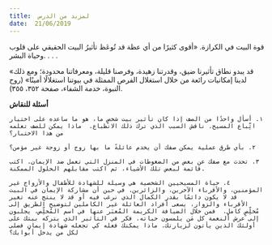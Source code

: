```yaml
---
title:  لمزيد من الدرس
date:  21/06/2019
---
```


قوة البيت في الكرازة. «أقوى كثيرًا من أي عظة قد تُوعَظ تأثيرُ البيت الحقيقي على قلوب وحياة البشر. . . .

«قد يبدو نطاق تأثيرنا ضيق، وقدرتنا زهيدة، وفرصنا قليلة، ومعرفاتنا محدودة؛ ومع ذلك لدينا إمكانيات رائعة من خلال استغلال الفرص الممثلة في بيوتنا استغلالًا أمينًا» (روح النبوة، خدمة الشفاء، صفحة ٣٥٢، ٣٥٥).

**أسئلة للنقاش**

`١. أسأل واحدًا من الصف إذا كان تأثير بيت شخصٍ ما، هو ما ساعده على اختيار اتِّباع المسيح. ناقش السبب الذي ترك ذلك الانطباع.  ماذا يمكن للصف تعلمه من هذا الاختبار؟`

`٢. بأي طرق عملية يمكن صفك أن يخدم عائلةً ما بها زوج أو زوجة غير مؤمن؟`

`٣. تحدث مع صفك عن بعض من الضغوطات في المنزل التي تعمل ضد الإيمان. اكتب قائمة لبعض تلك الأشياء، ثم اكتب مقابلهم الحلول الممكنة.`

`٤. حياة المسيحيين الشخصية هي وسيلة للشهادة للأطفال والأزواج غير المؤمنين، والأقرباء الآخرين، والزائرين. في حين أن مشاركة الإيمان في البيت قد لا يكون دائمًا بقدر الكمال الذي نرغب فيه أو قد لا ينتج عنه تغير الأقرباء والزوار، يسعى أفراد العائلة غير الكاملين لتوضيح الطريق إلى مُخلِّصٍ كاملٍ.  فمن خلال الضيافة الكريمة المُعبَر عنها في اسم المُخلِّص، يجلبون إلى عرش النعمة كل مَن يلمسون حياته. فكر في التأثير الذي يتركه بيتك على أولئك الذين يأتون لزيارتك. ماذا يمكنك فعله كي تجعله شهادة إيمانٍ فضلى لكل من يدخل أبوابك؟`